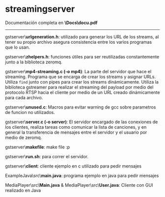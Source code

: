 # streamingserver

Documentación completa en **\Docs\docu.pdf**

---

gstserver\\**urlgeneration.h**: utilizado para generar los URL de los streams, al tener su propio archivo asegura consistencia entre los varios programas que lo usan.

gstserver\\**zhelpers.h**: funciones útiles para ser reutilizadas constantemente junto a la biblioteca zeromq.

gstserver\\**mp4-streaming.c (-o mp4)**: La parte del servidor que hace el streaming. Programa que se encarga de crear los streams y asignar URLs. Utiliza `find` junto con pipes para crear los streams dinámicamente. Utiliza la biblioteca gstreamer para realizar el streaming del payload por medio del protocolo RTSP hacia el cliente por medio de un URL creado dinámicamente para cada archivo.

gstserver\\**unused.c**: Macros para evitar warning de gcc sobre parametros de funcion no utilizados.

gstserver\\**server.c (-o server)**: El servidor encargado de las conexiones de los clientes, realiza tareas como comunicar la lista de canciones, y en general la transferencia de mensajes entre el servidor y el usuario por medio de zeromq.

gstserver\\**makefile**: make file :p

gstserver\\**run.sh**: para correr el servidor.

gstserver\\**client**: cliente ejemplo en c utilizado para pedir mensajes

ExampleJava\src\\**main.java**: programa ejemplo en java para pedir mensajes

MediaPlayer\src\\**Main.java** & MediaPlayer\src\\**User.java**: Cliente con GUI realizado en Java
